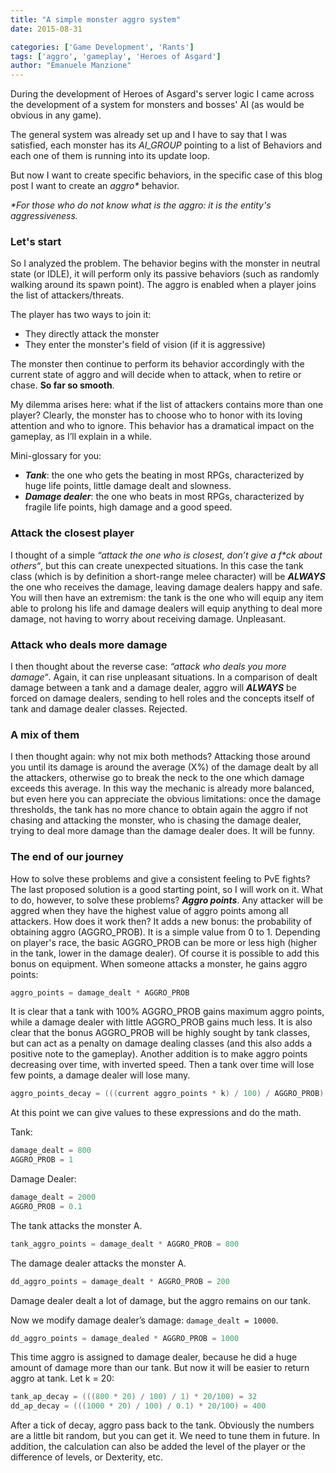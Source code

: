 ```yaml
---
title: "A simple monster aggro system"
date: 2015-08-31

categories: ['Game Development', 'Rants']
tags: ['aggro', 'gameplay', 'Heroes of Asgard']
author: "Emanuele Manzione"
---
```

During the development of Heroes of Asgard's server logic I came across the development of a system for monsters and bosses' AI (as would be obvious in any game).
<!--more-->
The general system was already set up and I have to say that I was satisfied, each monster has its *AI_GROUP* pointing to a list of Behaviors and each one of them is running into its update loop.

But now I want to create specific behaviors, in the specific case of this blog post I want to create an _aggro*_ behavior.

_*For those who do not know what is the aggro: it is the entity's aggressiveness._

### Let's start
So I analyzed the problem.
The behavior begins with the monster in neutral state (or IDLE), it will perform only its passive behaviors (such as randomly walking around its spawn point).
The aggro is enabled when a player joins the list of attackers/threats.

The player has two ways to join it:

- They directly attack the monster
- They enter the monster's field of vision (if it is aggressive)

The monster then continue to perform its behavior accordingly with the current state of aggro and will decide when to attack, when to retire or chase.
**So far so smooth**. 

My dilemma arises here: what if the list of attackers contains more than one player? Clearly, the monster has to choose who to honor with its loving attention and who to ignore.
This behavior has a dramatical impact on the gameplay, as I’ll explain in a while.

Mini-glossary for you:

- **_Tank_**: the one who gets the beating in most RPGs, characterized by huge life points, little damage dealt and slowness.
- **_Damage dealer_**: the one who beats in most RPGs, characterized by fragile life points, high damage and a good speed.

### Attack the closest player
I thought of a simple _“attack the one who is closest, don’t give a f*ck about others“_, but this can create unexpected situations.
In this case the tank class (which is by definition a short-range melee character) will be **_ALWAYS_** the one who receives the damage, leaving damage dealers happy and safe. 
You will then have an extremism: the tank is the one who will equip any item able to prolong his life and damage dealers will equip anything to deal more damage, not having to worry about receiving damage.
Unpleasant.

### Attack who deals more damage
I then thought about the reverse case: _“attack who deals you more damage“_. Again, it can rise unpleasant situations.
In a comparison of dealt damage between a tank and a damage dealer, aggro will **_ALWAYS_** be forced on damage dealers, sending to hell roles and the concepts itself of tank and damage dealer classes.
Rejected.

### A mix of them
I then thought again: why not mix both methods? Attacking those around you until its damage is around the average (X%) of the damage dealt by all the attackers, otherwise go to break the neck to the one which damage exceeds this average.
In this way the mechanic is already more balanced, but even here you can appreciate the obvious limitations: once the damage thresholds, the tank has no more chance to obtain again the aggro if not chasing and attacking the monster, who is chasing the damage dealer, trying to deal more damage than the damage dealer does.
It will be funny.

### The end of our journey
How to solve these problems and give a consistent feeling to PvE fights? 
The last proposed solution is a good starting point, so I will work on it.
What to do, however, to solve these problems?
**_Aggro points_**. Any attacker will be aggred when they have the highest value of aggro points among all attackers.
How does it work then?
It adds a new bonus: the probability of obtaining aggro (AGGRO_PROB). It is a simple value from 0 to 1.
Depending on player's race, the basic AGGRO_PROB can be more or less high (higher in the tank, lower in the damage dealer). Of course it is possible to add this bonus on equipment.
When someone attacks a monster, he gains aggro points:
```csharp
aggro_points = damage_dealt * AGGRO_PROB
```
It is clear that a tank with 100% AGGRO_PROB gains maximum aggro points, while a damage dealer with little AGGRO_PROB gains much less. It is also clear that the bonus AGGRO_PROB will be highly sought by tank classes, but can act as a penalty on damage dealing classes (and this also adds a positive note to the gameplay).
Another addition is to make aggro points decreasing over time, with inverted speed.
Then a tank over time will lose few points, a damage dealer will lose many.
```csharp
aggro_points_decay = (((current aggro_points * k) / 100) / AGGRO_PROB) * k / 100)
```
At this point we can give values ​​to these expressions and do the math.

Tank:
```csharp
damage_dealt = 800
AGGRO_PROB = 1
```
Damage Dealer:
```csharp
damage_dealt = 2000
AGGRO_PROB = 0.1
```
The tank attacks the monster A.
```csharp
tank_aggro_points = damage_dealt * AGGRO_PROB = 800
```
The damage dealer attacks the monster A.
```csharp
dd_aggro_points = damage_dealt * AGGRO_PROB = 200
```
Damage dealer dealt a lot of damage, but the aggro remains on our tank.

Now we modify damage dealer’s damage: `damage_dealt = 10000`.
```csharp
dd_aggro_points = damage_dealed * AGGRO_PROB = 1000
```
This time aggro is assigned to damage dealer, because he did a huge amount of damage more than our tank.
But now it will be easier to return aggro at tank. Let k = 20:
```csharp
tank_ap_decay = (((800 * 20) / 100) / 1) * 20/100) = 32
dd_ap_decay = (((1000 * 20) / 100) / 0.1) * 20/100) = 400
```

After a tick of decay, aggro pass back to the tank. Obviously the numbers are a little bit random, but you can get it. We need to tune them in future.
In addition, the calculation can also be added the level of the player or the difference of levels, or Dexterity, etc.